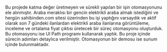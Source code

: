 Bu projede katma değer üretmeyen ve sürekli yapılan bir işin otomasyonunu ele alınmıştır. Araba meraklısı bir gencin elektrikli araba almak istediğini ve hergün sahibinden.com sitesi 
üzerinden bu işi yaptığını varsaydık ve aktif olarak son 7 gündeki ilanlardan elektrikli araba ilanlarına görüntüleme, inceleme ve ortalama fiyat çıktısı üretecek bir süreç otomasyonu 
oluşturduk. Bu otomasyonu ise UI Path programı kullanarak yaptık. Bu proje içinde sürecin adımları detaylıca verilmiştir. Otomasyonun bir demosu ise sunum içinde bulunmaktadır.
